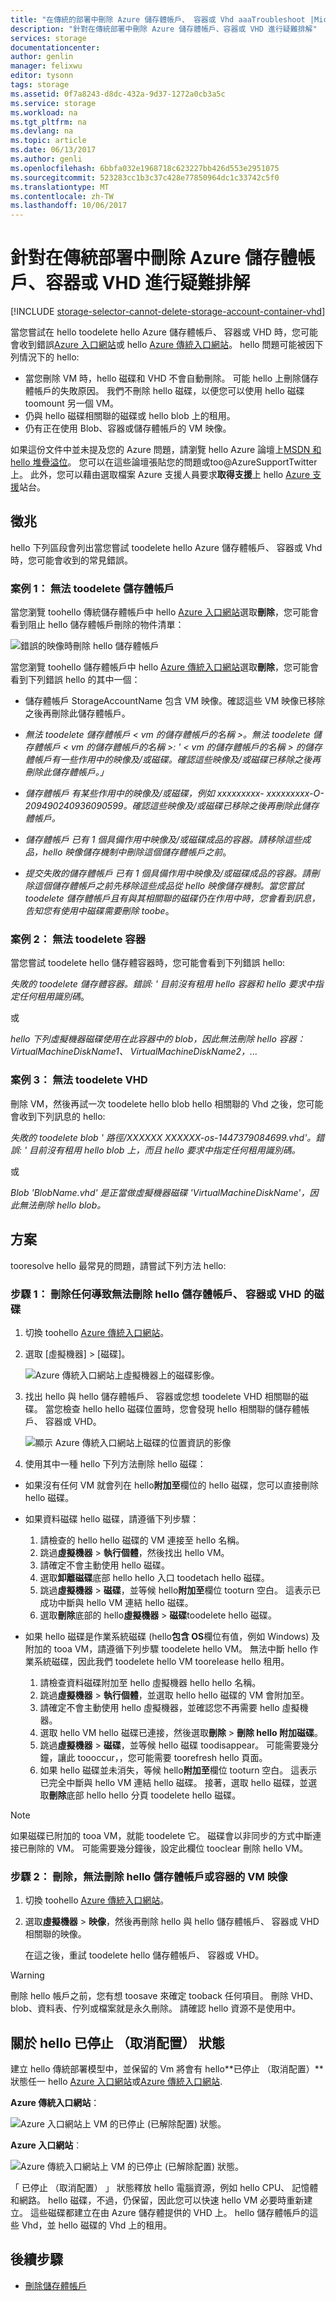 ```yaml
---
title: "在傳統的部署中刪除 Azure 儲存體帳戶、 容器或 Vhd aaaTroubleshoot |Microsoft 文件"
description: "針對在傳統部署中刪除 Azure 儲存體帳戶、容器或 VHD 進行疑難排解"
services: storage
documentationcenter: 
author: genlin
manager: felixwu
editor: tysonn
tags: storage
ms.assetid: 0f7a8243-d8dc-432a-9d37-1272a0cb3a5c
ms.service: storage
ms.workload: na
ms.tgt_pltfrm: na
ms.devlang: na
ms.topic: article
ms.date: 06/13/2017
ms.author: genli
ms.openlocfilehash: 6bbfa032e1968718c623227bb426d553e2951075
ms.sourcegitcommit: 523283cc1b3c37c428e77850964dc1c33742c5f0
ms.translationtype: MT
ms.contentlocale: zh-TW
ms.lasthandoff: 10/06/2017
---
```

# <a name="troubleshoot-deleting-azure-storage-accounts-containers-or-vhds-in-a-classic-deployment"></a>針對在傳統部署中刪除 Azure 儲存體帳戶、容器或 VHD 進行疑難排解
[!INCLUDE [storage-selector-cannot-delete-storage-account-container-vhd](../../includes/storage-selector-cannot-delete-storage-account-container-vhd.md)]

當您嘗試在 hello toodelete hello Azure 儲存體帳戶、 容器或 VHD 時，您可能會收到錯誤[Azure 入口網站](https://portal.azure.com/)或 hello [Azure 傳統入口網站](https://manage.windowsazure.com/)。 hello 問題可能被因下列情況下的 hello:

* 當您刪除 VM 時，hello 磁碟和 VHD 不會自動刪除。 可能 hello 上刪除儲存體帳戶的失敗原因。 我們不刪除 hello 磁碟，以便您可以使用 hello 磁碟 toomount 另一個 VM。
* 仍與 hello 磁碟相關聯的磁碟或 hello blob 上的租用。
* 仍有正在使用 Blob、容器或儲存體帳戶的 VM 映像。

如果這份文件中並未提及您的 Azure 問題，請瀏覽 hello Azure 論壇上[MSDN 和 hello 堆疊溢位](https://azure.microsoft.com/support/forums/)。 您可以在這些論壇張貼您的問題或too@AzureSupportTwitter 上。 此外，您可以藉由選取檔案 Azure 支援人員要求**取得支援**上 hello [Azure 支援](https://azure.microsoft.com/support/options/)站台。

## <a name="symptoms"></a>徵兆
hello 下列區段會列出當您嘗試 toodelete hello Azure 儲存體帳戶、 容器或 Vhd 時，您可能會收到的常見錯誤。

### <a name="scenario-1-unable-toodelete-a-storage-account"></a>案例 1： 無法 toodelete 儲存體帳戶
當您瀏覽 toohello 傳統儲存體帳戶中 hello [Azure 入口網站](https://portal.azure.com/)選取**刪除**，您可能會看到阻止 hello 儲存體帳戶刪除的物件清單：

  ![錯誤的映像時刪除 hello 儲存體帳戶](./media/storage-cannot-delete-storage-account-container-vhd/newerror.png)

當您瀏覽 toohello 儲存體帳戶中 hello [Azure 傳統入口網站](https://manage.windowsazure.com/)選取**刪除**，您可能會看到下列錯誤 hello 的其中一個：

- 儲存體帳戶 StorageAccountName 包含 VM 映像。確認這些 VM 映像已移除之後再刪除此儲存體帳戶。

- *無法 toodelete 儲存體帳戶 < vm 的儲存體帳戶的名稱 >。無法 toodelete 儲存體帳戶 < vm 的儲存體帳戶的名稱 >: ' < vm 的儲存體帳戶的名稱 > 的儲存體帳戶有一些作用中的映像及/或磁碟。確認這些映像及/或磁碟已移除之後再刪除此儲存體帳戶。」*

- *儲存體帳戶 <vm-storage-account-name> 有某些作用中的映像及/或磁碟，例如 xxxxxxxxx- xxxxxxxxx-O-209490240936090599。確認這些映像及/或磁碟已移除之後再刪除此儲存體帳戶。*

- *儲存體帳戶 <vm-storage-account-name> 已有 1 個具備作用中映像及/或磁碟成品的容器。請移除這些成品，hello 映像儲存機制中刪除這個儲存體帳戶之前*。

- *提交失敗的儲存體帳戶 <vm-storage-account-name> 已有 1 個具備作用中映像及/或磁碟成品的容器。請刪除這個儲存體帳戶之前先移除這些成品從 hello 映像儲存機制。當您嘗試 toodelete 儲存體帳戶且有與其相關聯的磁碟仍在作用中時，您會看到訊息，告知您有使用中磁碟需要刪除 toobe*。

### <a name="scenario-2-unable-toodelete-a-container"></a>案例 2： 無法 toodelete 容器
當您嘗試 toodelete hello 儲存體容器時，您可能會看到下列錯誤 hello:

*失敗的 toodelete 儲存體容器<container name>。錯誤: ' 目前沒有租用 hello 容器和 hello 要求中指定任何租用識別碼*。

或

*hello 下列虛擬機器磁碟使用在此容器中的 blob，因此無法刪除 hello 容器： VirtualMachineDiskName1、 VirtualMachineDiskName2，...*

### <a name="scenario-3-unable-toodelete-a-vhd"></a>案例 3： 無法 toodelete VHD
刪除 VM，然後再試一次 toodelete hello blob hello 相關聯的 Vhd 之後，您可能會收到下列訊息的 hello:

*失敗的 toodelete blob ' 路徑/XXXXXX XXXXXX-os-1447379084699.vhd'。錯誤: ' 目前沒有租用 hello blob 上，而且 hello 要求中指定任何租用識別碼。*

或

*Blob 'BlobName.vhd' 是正當做虛擬機器磁碟 'VirtualMachineDiskName'，因此無法刪除 hello blob。*

## <a name="solution"></a>方案
tooresolve hello 最常見的問題，請嘗試下列方法 hello:

### <a name="step-1-delete-any-disks-that-are-preventing-deletion-of-hello-storage-account-container-or-vhd"></a>步驟 1： 刪除任何導致無法刪除 hello 儲存體帳戶、 容器或 VHD 的磁碟
1. 切換 toohello [Azure 傳統入口網站](https://manage.windowsazure.com/)。
2. 選取 [虛擬機器] > [磁碟]。

    ![Azure 傳統入口網站上虛擬機器上的磁碟影像。](./media/storage-cannot-delete-storage-account-container-vhd/VMUI.png)
3. 找出 hello 與 hello 儲存體帳戶、 容器或您想 toodelete VHD 相關聯的磁碟。 當您檢查 hello hello 磁碟位置時，您會發現 hello 相關聯的儲存體帳戶、 容器或 VHD。

    ![顯示 Azure 傳統入口網站上磁碟的位置資訊的影像](./media/storage-cannot-delete-storage-account-container-vhd/DiskLocation.png)
4. 使用其中一種 hello 下列方法刪除 hello 磁碟：

  - 如果沒有任何 VM 就會列在 hello**附加至**欄位的 hello 磁碟，您可以直接刪除 hello 磁碟。

  - 如果資料磁碟 hello 磁碟，請遵循下列步驟：

    1. 請檢查的 hello hello 磁碟的 VM 連接至 hello 名稱。
    2. 跳過**虛擬機器** > **執行個體**，然後找出 hello VM。
    3. 請確定不會主動使用 hello 磁碟。
    4. 選取**卸離磁碟**底部 hello hello 入口 toodetach hello 磁碟。
    5. 跳過**虛擬機器** > **磁碟**，並等候 hello**附加至**欄位 tooturn 空白。 這表示已成功中斷與 hello VM 連結 hello 磁碟。
    6. 選取**刪除**底部的 hello**虛擬機器** > **磁碟**toodelete hello 磁碟。

  - 如果 hello 磁碟是作業系統磁碟 (hello**包含 OS**欄位有值，例如 Windows) 及附加的 tooa VM，請遵循下列步驟 toodelete hello VM。 無法中斷 hello 作業系統磁碟，因此我們 toodelete hello VM toorelease hello 租用。

    1. 請檢查資料磁碟附加至 hello 虛擬機器 hello hello 名稱。  
    2. 跳過**虛擬機器** > **執行個體**，並選取 hello hello 磁碟的 VM 會附加至。
    3. 請確定不會主動使用 hello 虛擬機器，並確認您不再需要 hello 虛擬機器。
    4. 選取 hello VM hello 磁碟已連接，然後選取**刪除** > **刪除 hello 附加磁碟**。
    5. 跳過**虛擬機器** > **磁碟**，並等候 hello 磁碟 toodisappear。  可能需要幾分鐘，讓此 toooccur，，您可能需要 toorefresh hello 頁面。
    6. 如果 hello 磁碟並未消失，等候 hello**附加至**欄位 tooturn 空白。 這表示已完全中斷與 hello VM 連結 hello 磁碟。  接著，選取 hello 磁碟，並選取**刪除**底部 hello hello 分頁 toodelete hello 磁碟。


   > [!NOTE]
   > 如果磁碟已附加的 tooa VM，就能 toodelete 它。 磁碟會以非同步的方式中斷連接已刪除的 VM。 可能需要幾分鐘後，設定此欄位 tooclear 刪除 hello VM。
   >
   >


### <a name="step-2-delete-any-vm-images-that-are-preventing-deletion-of-hello-storage-account-or-container"></a>步驟 2： 刪除，無法刪除 hello 儲存體帳戶或容器的 VM 映像
1. 切換 toohello [Azure 傳統入口網站](https://manage.windowsazure.com/)。
2. 選取**虛擬機器** > **映像**，然後再刪除 hello 與 hello 儲存體帳戶、 容器或 VHD 相關聯的映像。

    在這之後，重試 toodelete hello 儲存體帳戶、 容器或 VHD。

> [!WARNING]
> 刪除 hello 帳戶之前，您有想 toosave 來確定 tooback 任何項目。 刪除 VHD、blob、資料表、佇列或檔案就是永久刪除。 請確認 hello 資源不是使用中。
>
>

## <a name="about-hello-stopped-deallocated-status"></a>關於 hello 已停止 （取消配置） 狀態
建立 hello 傳統部署模型中，並保留的 Vm 將會有 hello**已停止 （取消配置）**狀態任一 hello [Azure 入口網站](https://portal.azure.com/)或[Azure 傳統入口網站](https://manage.windowsazure.com/).

**Azure 傳統入口網站**：

![Azure 入口網站上 VM 的已停止 (已解除配置) 狀態。](./media/storage-cannot-delete-storage-account-container-vhd/moreinfo2.png)

**Azure 入口網站**︰

![Azure 傳統入口網站上 VM 的已停止 (已解除配置) 狀態。](./media/storage-cannot-delete-storage-account-container-vhd/moreinfo1.png)

「 已停止 （取消配置） 」 狀態釋放 hello 電腦資源，例如 hello CPU、 記憶體和網路。 hello 磁碟，不過，仍保留，因此您可以快速 hello VM 必要時重新建立。 這些磁碟都建立在由 Azure 儲存體提供的 VHD 上。 hello 儲存體帳戶的這些 Vhd，並 hello 磁碟的 Vhd 上的租用。

## <a name="next-steps"></a>後續步驟
* [刪除儲存體帳戶](storage-create-storage-account.md#delete-a-storage-account)
